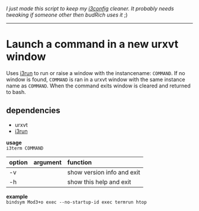 

*I just made this script to keep my [i3config](/dots/config/i3/config) cleaner. It probably needs tweaking if someone other then budRich uses it* ;)

*******************************

Launch a command in a new urxvt window
======================================
Uses [i3run](https://github.com/budRich/i3ass/tree/master/i3run) to run or raise a window with the instancename: 
`COMMAND`. If no window is found, `COMMAND` is ran in a urxvt window 
with the same instance name as `COMMAND`. When the command exits 
window is cleared and returned to bash.

dependencies
------------
- urxvt
- [i3run](https://github.com/budRich/i3ass/tree/master/i3run)

**usage**  
`i3term COMMAND`

| **option** | **argument** | **function**                  
|:-------|:---------|:--------------------------
| -v     |          | show version info and exit
| -h     |          | show this help and exit   


**example**  
`bindsym Mod3+o exec --no-startup-id exec termrun htop`

